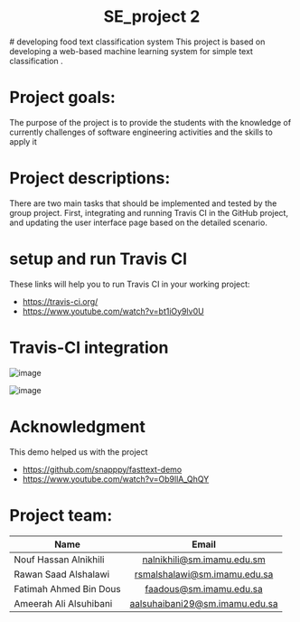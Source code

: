 <h1 align="center">SE_project 2</h1>
# developing food text classification system
This project is based on developing a web-based machine learning system for simple text classification .


# Project goals:
The purpose of the project is to provide the students with the knowledge of currently challenges of software engineering activities and the skills to apply it

# Project descriptions:
There are two main tasks that should be implemented and tested by the group project. First, integrating and running Travis CI in the GitHub project, and updating the user interface page based on the detailed scenario. 

#  setup and run Travis CI
These links will help you to run Travis CI in your working project:
 * https://travis-ci.org/ 
 * https://www.youtube.com/watch?v=bt1iOy9lv0U 

# Travis-CI integration 
![image](https://user-images.githubusercontent.com/95547167/170349514-41e2a996-4904-406d-a294-2f5301661e04.png)

![image](https://user-images.githubusercontent.com/95547167/170349802-d60109f1-db85-49bb-866e-29bb27888264.png)


# Acknowledgment
This demo helped us with the project
* https://github.com/snapppy/fasttext-demo
* https://www.youtube.com/watch?v=Ob9llA_QhQY


# Project team:
| Name        | Email           |
| ------------- |:-------------:|
| Nouf Hassan Alnikhili | nalnikhili@sm.imamu.edu.sm |
| Rawan Saad Alshalawi  | rsmalshalawi@sm.imamu.edu.sa |
| Fatimah Ahmed Bin Dous | faadous@sm.imamu.edu.sa |
| Ameerah Ali Alsuhibani | aalsuhaibani29@sm.imamu.edu.sa |


